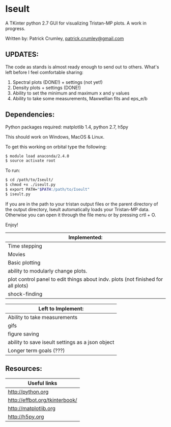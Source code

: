 # Iseult

A TKinter python 2.7 GUI for visualizing Tristan-MP plots. A work in progress.

Written by:
Patrick Crumley, patrick.crumley@gmail.com

UPDATES:
-------
The code as stands is almost ready enough to send out to others.
What's left before I feel comfortable sharing:
1) Spectral plots (DONE!) + settings (not yet!)
2) Density plots + settings (DONE!)   
3) Ability to set the minimum and maximum x and y values
4) Ability to take some measurements, Maxwellian fits and eps_e/b



Dependencies:
-------------

Python packages required: matplotlib 1.4, python 2.7, h5py

This should work on Windows, MacOS & Linux.

To get this working on orbital type the following:
```bash
$ module load anaconda/2.4.0
$ source activate root
```

To run:

```bash
$ cd /path/to/Iseult/
$ chmod +x ./iseult.py
$ export PATH="$PATH:/path/to/Iseult"
$ iseult.py
```

If you are in the path to your tristan output files or the parent directory of
the output directory, Iseult automatically loads your Tristan-MP data.
Otherwise you can open it through the file menu or by pressing crtl + O.

Enjoy!

| Implemented: |
| ------------ |
| Time stepping |
| Movies |
| Basic plotting |
| ability to modularly change plots. |
| plot control panel to edit things about indv. plots (not finished for all plots)|
| shock-finding |


| Left to Implement:|
| ------------------ |
| Ability to take measurements |
| gifs |
| figure saving |
| ability to save iseult settings as a json object|
| Longer term goals (???)|

Resources:
----------
| Useful links |
| ----------------------- |
| http://python.org |
| http://effbot.org/tkinterbook/ |
| http://matplotlib.org |
| http://h5py.org |
